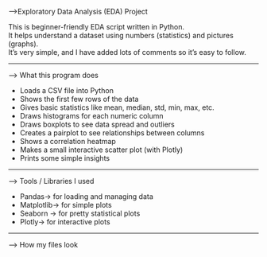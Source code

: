 -->Exploratory Data Analysis (EDA) Project  

This is  beginner-friendly EDA script written in Python.  
It helps understand a dataset using numbers (statistics) and pictures (graphs).  
It’s very simple, and I have added lots of comments so it’s easy to follow.  

---

--> What this program does
-  Loads a CSV file into Python  
-  Shows the first few rows of the data  
-  Gives basic statistics like mean, median, std, min, max, etc.  
-  Draws histograms for each numeric column  
-  Draws boxplots to see data spread and outliers  
-  Creates a pairplot to see relationships between columns  
-  Shows a correlation heatmap
-  Makes a small interactive scatter plot (with Plotly)  
- Prints some simple insights

---

--> Tools / Libraries I used
- Pandas→ for loading and managing data  
- Matplotlib→ for simple plots  
- Seaborn → for pretty statistical plots  
- Plotly→ for interactive plots  

---

--> How my files look

